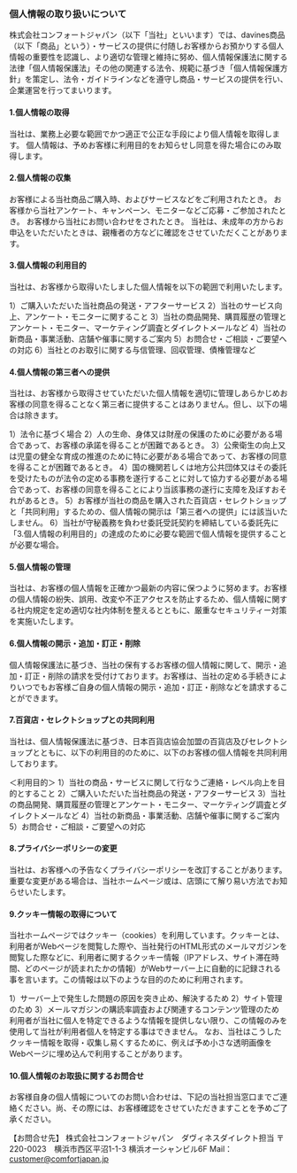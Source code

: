 ### 個人情報の取り扱いについて

株式会社コンフォートジャパン（以下「当社」といいます）では、davines商品（以下「商品」という）・サービスの提供に付随しお客様からお預かりする個人情報の重要性を認識し、より適切な管理と維持に努め、個人情報保護法に関する法律「個人情報保護法」その他の関連する法令、規範に基づき「個人情報保護方針」を策定し、法令・ガイドラインなどを遵守し商品・サービスの提供を行い、企業運営を行ってまいります。

#### 1.個人情報の取得

当社は、業務上必要な範囲でかつ適正で公正な手段により個人情報を取得します。
個人情報は、予めお客様に利用目的をお知らせし同意を得た場合にのみ取得します。

#### 2.個人情報の収集

お客様による当社商品ご購入時、およびサービスなどをご利用されたとき。
お客様から当社アンケート、キャンペーン、モニターなどご応募・ご参加されたとき。
お客様から当社にお問い合わせをされたとき。
当社は、未成年の方からお申込をいただいたときは、親権者の方などに確認をさせていただくことがあります。

#### 3.個人情報の利用目的

当社は、お客様から取得いたしました個人情報を以下の範囲で利用いたします。

1）ご購入いただいた当社商品の発送・アフターサービス
2）当社のサービス向上、アンケート・モニターに関すること
3）当社の商品開発、購買履歴の管理とアンケート・モニター、マーケティング調査とダイレクトメールなど
4）当社の新商品・事業活動、店舗や催事に関するご案内
5）お問合せ・ご相談・ご要望への対応
6）当社とのお取引に関する与信管理、回収管理、債権管理など

#### 4.個人情報の第三者への提供

当社は、お客様から取得させていただいた個人情報を適切に管理しあらかじめお客様の同意を得ることなく第三者に提供することはありません。但し、以下の場合は除きます。

1）法令に基づく場合
2）人の生命、身体又は財産の保護のために必要がある場合であって、お客様の承諾を得ることが困難であるとき。
3）公衆衛生の向上又は児童の健全な育成の推進のために特に必要がある場合であって、お客様の同意を得ることが困難であるとき。
4）国の機関若しくは地方公共団体又はその委託を受けたものが法令の定める事務を遂行することに対して協力する必要がある場合であって、お客様の同意を得ることにより当該事務の遂行に支障を及ぼすおそれがあるとき。
5）お客様が当社の商品を購入された百貨店・セレクトショップと「共同利用」するための、個人情報の開示は「第三者への提供」には該当いたしません。
6）当社が守秘義務を負わせ委託受託契約を締結している委託先に　「3.個人情報の利用目的」の達成のために必要な範囲で個人情報を提供することが必要な場合。

#### 5.個人情報の管理

当社は、お客様の個人情報を正確かつ最新の内容に保つように努めます。お客様の個人情報の紛失、誤用、改変や不正アクセスを防止するため、個人情報に関する社内規定を定め適切な社内体制を整えるとともに、厳重なセキュリティー対策を実施いたします。

#### 6.個人情報の開示・追加・訂正・削除

個人情報保護法に基づき、当社の保有するお客様の個人情報に関して、開示・追加・訂正・削除の請求を受付けております。お客様は、当社の定める手続きによりいつでもお客様ご自身の個人情報の開示・追加・訂正・削除などを請求することができます。

#### 7.百貨店・セレクトショップとの共同利用

当社は、個人情報保護法に基づき、日本百貨店協会加盟の百貨店及びセレクトショップとともに、以下の利用目的のために、以下のお客様の個人情報を共同利用しております。

＜利用目的＞
1）当社の商品・サービスに関して行なうご連絡・レベル向上を目的とすること
2）ご購入いただいた当社商品の発送・アフターサービス
3）当社の商品開発、購買履歴の管理とアンケート・モニター、マーケティング調査とダイレクトメールなど
4）当社の新商品・事業活動、店舗や催事に関するご案内
5）お問合せ・ご相談・ご要望への対応

#### 8.プライバシーポリシーの変更

当社は、お客様への予告なくプライバシーポリシーを改訂することがあります。重要な変更がある場合は、当社ホームページ或は、店頭にて解り易い方法でお知らせいたします。

#### 9.クッキー情報の取得について

当社ホームページではクッキー（cookies）を利用しています。クッキーとは、利用者がWebページを閲覧した際や、当社発行のHTML形式のメールマガジンを閲覧した際などに、利用者に関するクッキー情報（IPアドレス、サイト滞在時間、どのページが読まれたかの情報）がWebサーバー上に自動的に記録される事を言います。この情報は以下のような目的のために利用されます。

1）サーバー上で発生した問題の原因を突き止め、解決するため
2）サイト管理のため
3）メールマガジンの購読率調査および関連するコンテンツ管理のため
利用者が当社に個人を特定できるような情報を提供しない限り、この情報のみを使用して当社が利用者個人を特定する事はできません。
なお、当社はこうしたクッキー情報を取得・収集し易くするために、例えば予め小さな透明画像をWebページに埋め込んで利用することがあります。

#### 10.個人情報のお取扱に関するお問合せ

お客様自身の個人情報についてのお問い合わせは、下記の当社担当窓口までご連絡ください。尚、その際には、お客様確認をさせていただきますことを予めご了承ください。

【お問合せ先】
株式会社コンフォートジャパン　ダヴィネスダイレクト担当
〒220-0023　横浜市西区平沼1-1-3
横浜オーシャンビル6F
Mail：customer@comfortjapan.jp

